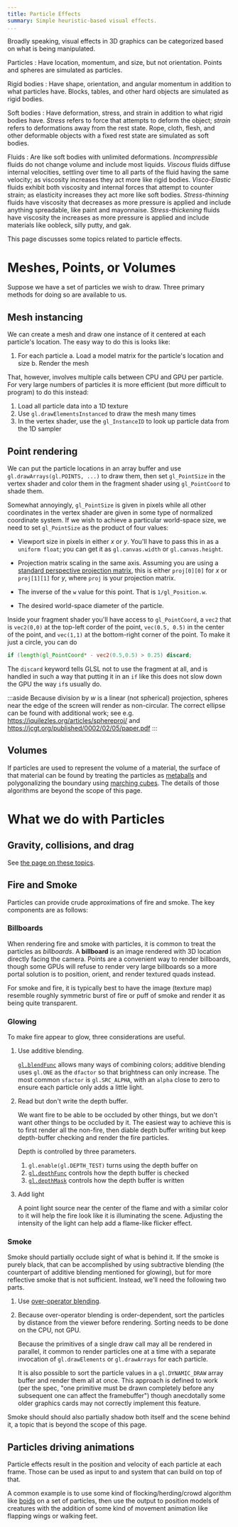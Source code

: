 ```yaml
---
title: Particle Effects
summary: Simple heuristic-based visual effects.
...
```


Broadly speaking, visual effects in 3D graphics can be categorized based on what is being manipulated.

Particles
:   Have location, momentum, and size, but not orientation.
    Points and spheres are simulated as particles.

Rigid bodies
:   Have shape, orientation, and angular momentum
    in addition to what particles have.
    Blocks, tables, and other hard objects are simulated as rigid bodies.

Soft bodies
:   Have deformation, stress, and strain in addition to what rigid bodies have.
    *Stress* refers to force that attempts to deform the object;
    *strain* refers to deformations away from the rest state.
    Rope, cloth, flesh, and other deformable objects with a fixed rest state are simulated as soft bodies.

Fluids
:   Are like soft bodies with unlimited deformations.
    *Incompressible* fluids do not change volume and include most liquids.
    *Viscous* fluids diffuse internal velocities, settling over time to all parts of the fluid having the same velocity;
    as viscosity increases they act more like rigid bodies.
    *Visco-Elastic* fluids exhibit both viscosity and internal forces that attempt to counter strain; as elasticity increases they act more like soft bodies.
    *Stress-thinning* fluids have viscosity that decreases as more pressure is applied and include anything spreadable, like paint and mayonnaise.
    *Stress-thickening* fluids have viscosity the increases as more pressure is applied and include materials like oobleck, silly putty, and gak.

This page discusses some topics related to particle effects.

# Meshes, Points, or Volumes

Suppose we have a set of particles we wish to draw.
Three primary methods for doing so are available to us.

## Mesh instancing

We can create a mesh and draw one instance of it centered at each particle's location.
The easy way to do this is looks like:

1. For each particle
    a. Load a model matrix for the particle's location and size
    b. Render the mesh

That, however, involves multiple calls between CPU and GPU per particle.
For very large numbers of particles it is more efficient (but more difficult to program) to do this instead:
    
1. Load all particle data into a 1D texture
2. Use `gl.drawElementsInstanced` to draw the mesh many times
3. In the vertex shader, use the `gl_InstanceID` to look up particle data from the 1D sampler

## Point rendering

We can put the particle locations in an array buffer and use `gl.drawArrays(gl.POINTS, ...)` to draw them,
then set `gl_PointSize` in the vertex shader
and color them in the fragment shader using `gl_PointCoord` to shade them.

Somewhat annoyingly, `gl_PointSize` is given in pixels
while all other coordinates in the vertex shader are given in some type of normalized coordinate system.
If we wish to achieve a particular world-space size, we need to set `gl_PointSize` as the product of four values:

- Viewport size in pixels in either $x$ or $y$.
    You'll have to pass this in as a `uniform float`;
    you can get it as `gl.canvas.width` or `gl.canvas.height`.

- Projection matrix scaling in the same axis.
    Assuming you are using a [standard perspective projection matrix](text/math2.html#division),
    this is either `proj[0][0]` for $x$
    or `proj[1][1]` for $y$, where `proj` is your projection matrix.

- The inverse of the `w` value for this point. That is `1/gl_Position.w`.

- The desired world-space diameter of the particle.

Inside your fragment shader you'll have access to `gl_PointCoord`, a `vec2` that is `vec2(0,0)` at the top-left corder of the point,
`vec(0.5, 0.5)` in the center of the point,
and `vec(1,1)` at the bottom-right corner of the point.
To make it just a circle, you can do

````glsl
if (length(gl_PointCoord* - vec2(0.5,0.5) > 0.25) discard;
````

The `discard` keyword tells GLSL not to use the fragment at all, and is handled in such a way that putting it in an `if` like this does not slow down the GPU the way `if`s usually do.


:::aside
Because division by $w$ is a linear (not spherical) projection,
spheres near the edge of the screen will render as non-circular.
The correct ellipse can be found with additional work;
see e.g. <https://iquilezles.org/articles/sphereproj/> and <https://jcgt.org/published/0002/02/05/paper.pdf>
:::

## Volumes

If particles are used to represent the volume of a material,
the surface of that material can be found by treating the particles as [metaballs](https://en.wikipedia.org/wiki/Metaballs) and polygonalizing the boundary using [marching cubes](https://en.wikipedia.org/wiki/Marching_cubes).
The details of those algorithms are beyond the scope of this page.

# What we do with Particles

## Gravity, collisions, and drag

See [the page on these topics](kinetics.html#particle-state-and-forces).

## Fire and Smoke

Particles can provide crude approximations of fire and smoke.
The key components are as follows:

### Billboards

When rendering fire and smoke with particles, it is common to treat the particles as *billboards*.
A **billboard** is an image rendered with 3D location directly facing the camera.
Points are a convenient way to render billboards,
though some GPUs will refuse to render very large billboards
so a more portal solution is to position, orient, and render textured quads instead.

For smoke and fire, it is typically best to have the image (texture map) resemble roughly symmetric burst of fire or puff of smoke
and render it as being quite transparent.

### Glowing

To make fire appear to glow, three considerations are useful.

1. Use additive blending.
    
    [`gl.blendFunc`](https://developer.mozilla.org/en-US/docs/Web/API/WebGLRenderingContext/blendFunc) allows many ways of combining colors;
    additive blending uses `gl.ONE` as the `dfactor`
    so that brightness can only increase.
    The most common `sfactor` is `gl.SRC_ALPHA`, with an `alpha` close to zero to ensure each particle only adds a little light.

2. Read but don't write the depth buffer.
    
    We want fire to be able to be occluded by other things,
    but we don't want other things to be occluded by it.
    The easiest way to achieve this is to first render all the non-fire,
    then diable depth buffer writing but keep depth-buffer checking and render the fire particles.

    Depth is controlled by three parameters.
    
    1. `gl.enable(gl.DEPTH_TEST)` turns using the depth buffer on
    2. [`gl.depthFunc`](https://developer.mozilla.org/en-US/docs/Web/API/WebGLRenderingContext/depthFunc) controls how the depth buffer is checked
    3. [`gl.depthMask`](https://developer.mozilla.org/en-US/docs/Web/API/WebGLRenderingContext/depthMask) controls how the depth buffer is written

3. Add light
    
    A point light source near the center of the flame and with a similar color to it will help the fire look like it is illuminating the scene.
    Adjusting the intensity of the light can help add a flame-like flicker effect.

### Smoke

Smoke should partially occlude sight of what is behind it.
If the smoke is purely black, that can be accomplished by using subtractive blending (the counterpart of additive blending mentioned for glowing), but for more reflective smoke that is not sufficient.
Instead, we'll need the following two parts.

1. Use [over-operator blending](other-rasterization.html#blending).

2. Because over-operator blending is order-dependent,
    sort the particles by distance from the viewer before rendering.
    Sorting needs to be done on the CPU, not GPU.
    
    Because the primitives of a single draw call may all be rendered in parallel, it common to render particles one at a time with a separate invocation of `gl.drawElements` or `gl.drawArrays` for each particle.
    
    It is also possible to sort the particle values in a `gl.DYNAMIC_DRAW` array buffer and render them all at once.
    This approach is defined to work (per the spec, "one primitive must be drawn completely before any subsequent one can affect the framebuffer")
    though anecdotally some older graphics cards may not correctly implement this feature.

Smoke should should also partially shadow both itself and the scene behind it, a topic that is beyond the scope of this page.

## Particles driving animations

Particle effects result in the position and velocity of each particle at each frame.
Those can be used as input to and system that can build on top of that.

A common example is to use some kind of flocking/herding/crowd algorithm like [boids](https://www.red3d.com/cwr/boids/) on a set of particles,
then use the output to position models of creatures with the addition of some kind of movement animation like flapping wings or walking feet.

